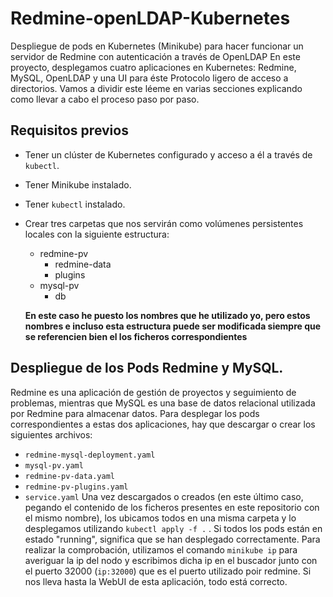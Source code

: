 # Redmine-openLDAP-Kubernetes
Despliegue de pods en Kubernetes (Minikube) para hacer funcionar un servidor de Redmine con autenticación a través de OpenLDAP
En este proyecto, desplegamos cuatro aplicaciones en Kubernetes: Redmine, MySQL, OpenLDAP y una UI para éste Protocolo ligero de acceso a directorios. 
Vamos a dividir este léeme en varias secciones explicando como llevar a cabo el proceso paso por paso.

## Requisitos previos

- Tener un clúster de Kubernetes configurado y acceso a él a través de `kubectl`.
- Tener Minikube instalado.
- Tener `kubectl` instalado.
- Crear tres carpetas que nos servirán como volúmenes persistentes locales con la siguiente estructura:
    - redmine-pv
        - redmine-data
        - plugins
    - mysql-pv
        - db

  **En este caso he puesto los nombres que he utilizado yo, pero estos nombres e incluso esta estructura puede ser modificada siempre que se referencien bien el los ficheros correspondientes**
  
## Despliegue de los Pods Redmine y MySQL.
Redmine es una aplicación de gestión de proyectos y seguimiento de problemas, mientras que MySQL es una base de datos relacional utilizada por Redmine para almacenar datos.
Para desplegar los pods correspondientes a estas dos aplicaciones, hay que descargar o crear los siguientes archivos: 
- `redmine-mysql-deployment.yaml`
- `mysql-pv.yaml`
- `redmine-pv-data.yaml`
- `redmine-pv-plugins.yaml`
- `service.yaml`
Una vez descargados o creados (en este último caso, pegando el contenido de los ficheros presentes en este repositorio con el mismo nombre), los ubicamos todos en una misma carpeta y lo desplegamos utilizando `kubectl apply -f .` .
Si todos los pods están en estado "running", significa que se han desplegado correctamente.
Para realizar la comprobación, utilizamos el comando `minikube ip` para averiguar la ip del nodo y escribimos dicha ip en el buscador junto con el puerto 32000 (`ip:32000`) que es el puerto utilizado poir redmine. Si nos lleva hasta la WebUI de esta aplicación, todo está correcto.


